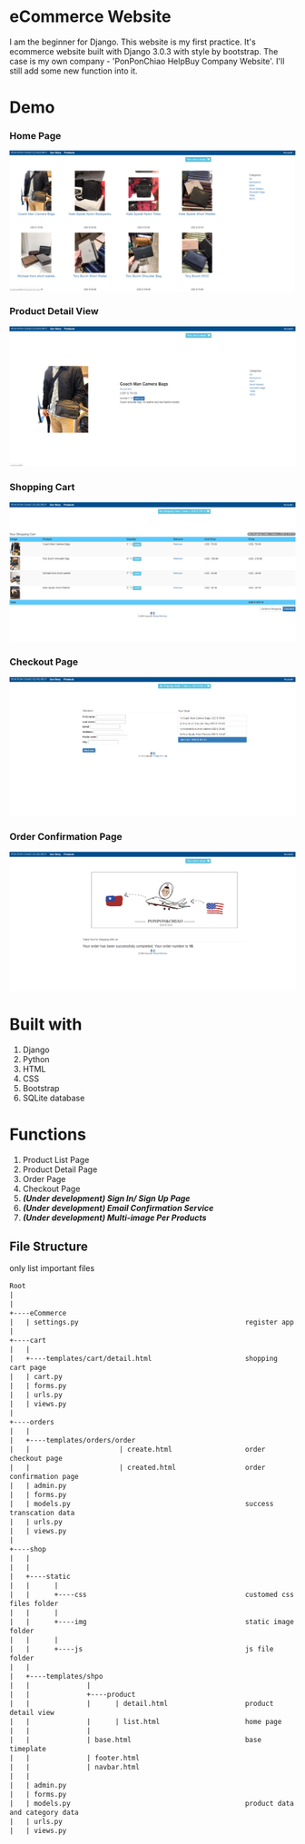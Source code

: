 # eCommerce Website
I am the beginner for Django. This website is my first practice.
It's ecommerce website built with Django 3.0.3 with style by bootstrap.
The case is my own company - 'PonPonChiao HelpBuy Company Website'. I'll still add some new function into it.

# Demo
### Home Page
![Home Page](demo/homepage.PNG)
### Product Detail View
![Product Detail](demo/detail.PNG)
### Shopping Cart
![Cart](demo/cart.PNG)
### Checkout Page
![Checkout](demo/chekout.PNG)
### Order Confirmation Page
![Confirmation](demo/orderconfirm.PNG)

# Built with
1. Django
2. Python
3. HTML
4. CSS
5. Bootstrap
6. SQLite database

# Functions
1. Product List Page
2. Product Detail Page
3. Order Page
4. Checkout Page
5. __*(Under development) Sign In/ Sign Up Page*__
6. __*(Under development) Email Confirmation Service*__
7. __*(Under development)  Multi-image Per Products*__


## File Structure
only list important files
```
Root
|
|
+----eCommerce
|   | settings.py                                         register app
|
+----cart
|   |
|   +----templates/cart/detail.html                       shopping cart page
|   | cart.py
|   | forms.py               
|   | urls.py
|   | views.py   
|
+----orders
|   |
|   +----templates/orders/order
|   |                      | create.html                  order checkout page
|   |                      | created.html                 order confirmation page
|   | admin.py   
|   | forms.py               
|   | models.py                                           success transcation data
|   | urls.py
|   | views.py 
|
+----shop
|   |
|   |
|   +----static
|   |      |
|   |      +----css                                       customed css files folder
|   |      |
|   |      +----img                                       static image folder
|   |      |
|   |      +----js                                        js file folder
|   |
|   +----templates/shpo
|   |              | 
|   |              +----product
|   |              |      | detail.html                   product detail view
|   |              |      | list.html                     home page
|   |              |      
|   |              | base.html                            base timeplate
|   |              | footer.html
|   |              | navbar.html
|   |              
|   | admin.py   
|   | forms.py               
|   | models.py                                           product data and category data
|   | urls.py
|   | views.py 

```
